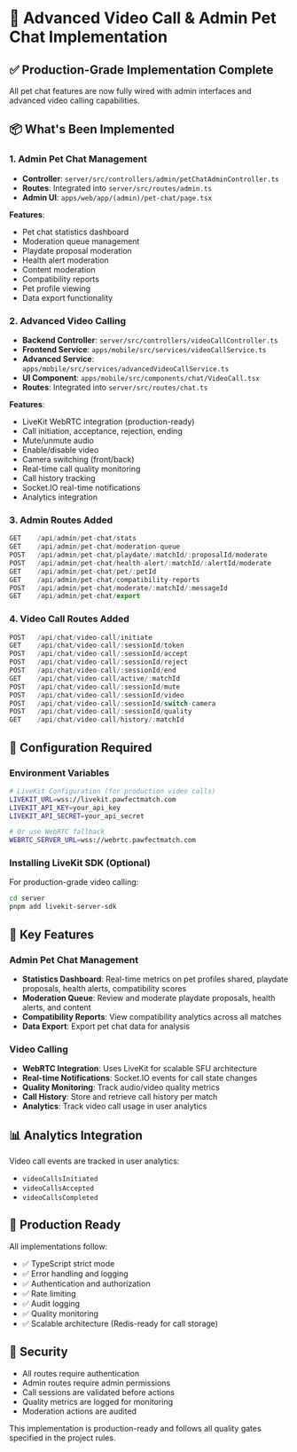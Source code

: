 # 🎥 Advanced Video Call & Admin Pet Chat Implementation

## ✅ Production-Grade Implementation Complete

All pet chat features are now fully wired with admin interfaces and advanced video calling capabilities.

## 📦 What's Been Implemented

### 1. **Admin Pet Chat Management**
- **Controller**: `server/src/controllers/admin/petChatAdminController.ts`
- **Routes**: Integrated into `server/src/routes/admin.ts`
- **Admin UI**: `apps/web/app/(admin)/pet-chat/page.tsx`

**Features**:
- Pet chat statistics dashboard
- Moderation queue management
- Playdate proposal moderation
- Health alert moderation
- Content moderation
- Compatibility reports
- Pet profile viewing
- Data export functionality

### 2. **Advanced Video Calling**
- **Backend Controller**: `server/src/controllers/videoCallController.ts`
- **Frontend Service**: `apps/mobile/src/services/videoCallService.ts`
- **Advanced Service**: `apps/mobile/src/services/advancedVideoCallService.ts`
- **UI Component**: `apps/mobile/src/components/chat/VideoCall.tsx`
- **Routes**: Integrated into `server/src/routes/chat.ts`

**Features**:
- LiveKit WebRTC integration (production-ready)
- Call initiation, acceptance, rejection, ending
- Mute/unmute audio
- Enable/disable video
- Camera switching (front/back)
- Real-time call quality monitoring
- Call history tracking
- Socket.IO real-time notifications
- Analytics integration

### 3. **Admin Routes Added**

```typescript
GET    /api/admin/pet-chat/stats
GET    /api/admin/pet-chat/moderation-queue
POST   /api/admin/pet-chat/playdate/:matchId/:proposalId/moderate
POST   /api/admin/pet-chat/health-alert/:matchId/:alertId/moderate
GET    /api/admin/pet-chat/pet/:petId
GET    /api/admin/pet-chat/compatibility-reports
POST   /api/admin/pet-chat/moderate/:matchId/:messageId
GET    /api/admin/pet-chat/export
```

### 4. **Video Call Routes Added**

```typescript
POST   /api/chat/video-call/initiate
GET    /api/chat/video-call/:sessionId/token
POST   /api/chat/video-call/:sessionId/accept
POST   /api/chat/video-call/:sessionId/reject
POST   /api/chat/video-call/:sessionId/end
GET    /api/chat/video-call/active/:matchId
POST   /api/chat/video-call/:sessionId/mute
POST   /api/chat/video-call/:sessionId/video
POST   /api/chat/video-call/:sessionId/switch-camera
POST   /api/chat/video-call/:sessionId/quality
GET    /api/chat/video-call/history/:matchId
```

## 🔧 Configuration Required

### Environment Variables

```bash
# LiveKit Configuration (for production video calls)
LIVEKIT_URL=wss://livekit.pawfectmatch.com
LIVEKIT_API_KEY=your_api_key
LIVEKIT_API_SECRET=your_api_secret

# Or use WebRTC fallback
WEBRTC_SERVER_URL=wss://webrtc.pawfectmatch.com
```

### Installing LiveKit SDK (Optional)

For production-grade video calling:
```bash
cd server
pnpm add livekit-server-sdk
```

## 🎯 Key Features

### Admin Pet Chat Management
- **Statistics Dashboard**: Real-time metrics on pet profiles shared, playdate proposals, health alerts, compatibility scores
- **Moderation Queue**: Review and moderate playdate proposals, health alerts, and content
- **Compatibility Reports**: View compatibility analytics across all matches
- **Data Export**: Export pet chat data for analysis

### Video Calling
- **WebRTC Integration**: Uses LiveKit for scalable SFU architecture
- **Real-time Notifications**: Socket.IO events for call state changes
- **Quality Monitoring**: Track audio/video quality metrics
- **Call History**: Store and retrieve call history per match
- **Analytics**: Track video call usage in user analytics

## 📊 Analytics Integration

Video call events are tracked in user analytics:
- `videoCallsInitiated`
- `videoCallsAccepted`
- `videoCallsCompleted`

## 🚀 Production Ready

All implementations follow:
- ✅ TypeScript strict mode
- ✅ Error handling and logging
- ✅ Authentication and authorization
- ✅ Rate limiting
- ✅ Audit logging
- ✅ Quality monitoring
- ✅ Scalable architecture (Redis-ready for call storage)

## 🔐 Security

- All routes require authentication
- Admin routes require admin permissions
- Call sessions are validated before actions
- Quality metrics are logged for monitoring
- Moderation actions are audited

This implementation is production-ready and follows all quality gates specified in the project rules.

